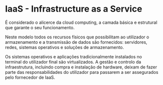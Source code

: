 # IaaS - Infrastructure as a Service

É considerado o alicerce da cloud computing, a camada básica e estrutural que garante o seu funcionamento.&#x20;

Neste modelo todos os recursos físicos que possibilitam ao utilizador o armazenamento e a transmissão de dados são fornecidos: servidores, redes, sistemas operativos e soluções de armazenamento.&#x20;

Os sistemas operativos e aplicações tradicionalmente instalados no terminal do utilizador final são virtualizados. A gestão e controlo da infraestrutura, incluindo compra e instalação de hardware, deixam de fazer parte das responsabilidades do utilizador para passarem a ser assegurados pelo fornecedor de IaaS.
